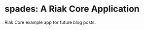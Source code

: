 spades: A Riak Core Application
======================================

Riak Core example app for future blog posts.
